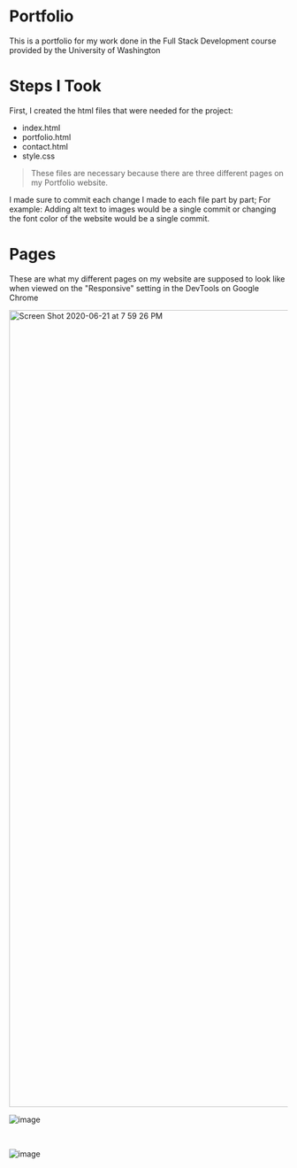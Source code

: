 <h1> Portfolio </h1>

This is a portfolio for my work done in the Full Stack Development course provided by the University of Washington

# Steps I Took

First, I created the html files that were needed for the project: 
- index.html
- portfolio.html
- contact.html
- style.css

> These files are necessary because there are three different pages on my Portfolio website.

I made sure to commit each change I made to each file part by part;
For example: Adding alt text to images would be a single commit or changing the font color of the website would be a single commit.

# Pages

These are what my different pages on my website are supposed to look like when viewed on the "Responsive" setting in the DevTools on Google Chrome

<img width="1440" alt="Screen Shot 2020-06-21 at 7 59 26 PM" src="https://user-images.githubusercontent.com/65871175/85244943-f7deef80-b3fa-11ea-8b18-c06e2a0cfdb0.png">

<br>

![image](https://user-images.githubusercontent.com/65871175/85245310-0aa5f400-b3fc-11ea-9bae-8ff734a05d12.png)


<br>

![image](https://user-images.githubusercontent.com/65871175/85245423-5a84bb00-b3fc-11ea-9360-b1186eb6672a.png)
